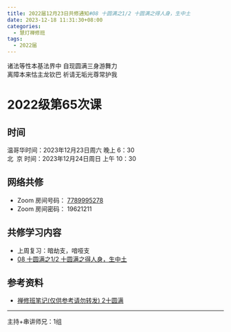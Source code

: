 ```yaml
---
title: 2022届12月23日共修通知#08 十圆满之1/2 十圆满之得人身，生中土
date: 2023-12-18 11:31:30+08:00
categories:
  - 慧灯禅修班
tags:
  - 2022届
---
```

诸法等性本基法界中 自现圆满三身游舞力\
离障本来怙主龙钦巴 祈请无垢光尊常护我

# 2022级第65次课

## 时间

温哥华时间：2023年12月23日周六 晚上 6：30\
北  京 时间：2023年12月24日周日 上午 10：30

## 网络共修

* Zoom 房间号码： [7789995278](https://us02web.zoom.us/j/7789995278?pwd=VjZmbWJFY2k2K0E5RVB2cTNIQmhqUT09)
* Zoom 房间密码： 19621211

## 共修学习内容

* 上周复习：暗劫支，喑哑支
* [08 十圆满之1/2
十圆满之得人身，生中土](https://www.huidengchanxiu.net/4jx/1xm/07)


## 参考资料

* [禅修班笔记(仅供参考请勿转发) 2十圆满](https://bj.cxb123.cc/1xm/2-shi-yuan-man/)

- - -


主持+串讲师兄：1组
